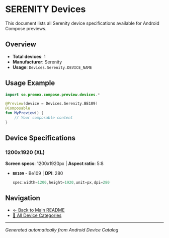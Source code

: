 # SERENITY Devices

This document lists all Serenity device specifications available for Android Compose previews.

## Overview

- **Total devices**: 1
- **Manufacturer**: Serenity
- **Usage**: `Devices.Serenity.DEVICE_NAME`

## Usage Example

```kotlin
import se.premex.compose.preview.devices.*

@Preview(device = Devices.Serenity.BE109)
@Composable
fun MyPreview() {
    // Your composable content
}
```

## Device Specifications

### 1200x1920 (XL)

**Screen specs**: 1200x1920px | **Aspect ratio**: 5:8

- **`BE109`** - Be109 | **DPI**: 280
  ```kotlin
  spec:width=1200,height=1920,unit=px,dpi=280
  ```

## Navigation

- [← Back to Main README](../../README.md)
- [📱 All Device Categories](../README.md)

---
*Generated automatically from Android Device Catalog*
